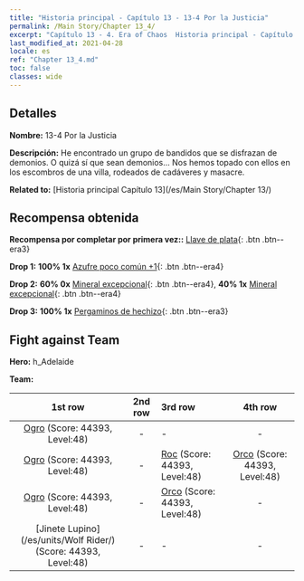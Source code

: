 ```yaml
---
title: "Historia principal - Capítulo 13 - 13-4 Por la Justicia"
permalink: /Main Story/Chapter 13_4/
excerpt: "Capítulo 13 - 4. Era of Chaos  Historia principal - Capítulo 13_4. 13-4 Por la Justicia"
last_modified_at: 2021-04-28
locale: es
ref: "Chapter 13_4.md"
toc: false
classes: wide
---
```


## Detalles

 **Nombre:** 13-4 Por la Justicia

 **Descripción:** He encontrado un grupo de bandidos que se disfrazan de demonios. O quizá sí que sean demonios... Nos hemos topado con ellos en los escombros de una villa, rodeados de cadáveres y masacre.

 **Related to:** [Historia principal Capítulo 13](/es/Main Story/Chapter 13/)

## Recompensa obtenida

 **Recompensa por completar por primera vez::** [Llave de plata](/ItemsES/con_693/){: .btn .btn--era3}

 **Drop 1:** **100% 1x** [Azufre poco común +1](/ItemsES/mat_43/){: .btn .btn--era4}

 **Drop 2:** **60% 0x** [Mineral excepcional](/ItemsES/mat_33/){: .btn .btn--era4}, **40% 1x** [Mineral excepcional](/ItemsES/mat_33/){: .btn .btn--era4}

 **Drop 3:** **100% 1x** [Pergaminos de hechizo](/ItemsES/con_694/){: .btn .btn--era3}


## Fight against Team
 **Hero:** h_Adelaide

 **Team:**


  | 1st row | 2nd row | 3rd row | 4th row |
  |:----:|:----:|:----|:----:|
  | [Ogro](/es/units/Ogre/) (Score: 44393, Level:48)  | - | - | - |
  | [Ogro](/es/units/Ogre/) (Score: 44393, Level:48)  | - | [Roc](/es/units/Roc/) (Score: 44393, Level:48)  | [Orco](/es/units/Orc/) (Score: 44393, Level:48)  |
  | [Ogro](/es/units/Ogre/) (Score: 44393, Level:48)  | - | [Orco](/es/units/Orc/) (Score: 44393, Level:48)  | - |
  | [Jinete Lupino](/es/units/Wolf Rider/) (Score: 44393, Level:48)  | - | - | - |


